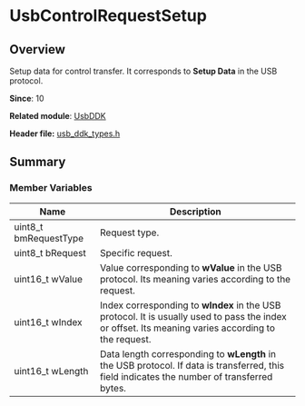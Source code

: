 # UsbControlRequestSetup
<!--Kit: Driver Development Kit-->
<!--Subsystem: Driver-->
<!--Owner: @lixinsheng2-->
<!--Designer: @w00373942-->
<!--Tester: @dong-dongzhen-->
<!--Adviser: @w_Machine_cc-->

## Overview

Setup data for control transfer. It corresponds to <b>Setup Data</b> in the USB protocol.

**Since**: 10

**Related module**: [UsbDDK](capi-usbddk.md)

**Header file:** [usb_ddk_types.h](capi-usb-ddk-types-h.md)

## Summary

### Member Variables

| Name| Description|
| -- | -- |
| uint8_t bmRequestType | Request type.|
| uint8_t bRequest | Specific request.|
| uint16_t wValue | Value corresponding to **wValue** in the USB protocol. Its meaning varies according to the request.|
| uint16_t wIndex | Index corresponding to **wIndex** in the USB protocol. It is usually used to pass the index or offset. Its meaning varies according to the request. |
| uint16_t wLength | Data length corresponding to **wLength** in the USB protocol. If data is transferred, this field indicates the number of transferred bytes.|
